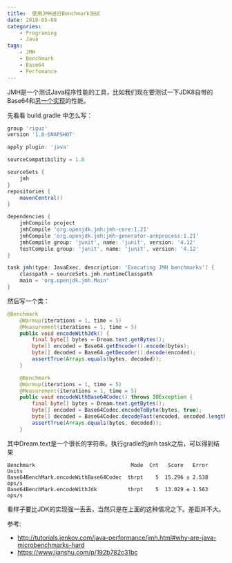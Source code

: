 ```yaml
---
title:  使用JMH进行Benchmark测试
date: 2018-05-09
categories:  
    - Programing
    - Java
tags:
	- JMH
	- Benchmark
	- Base64
	- Perfomance
---
```

JMH是一个测试Java程序性能的工具，比如我们现在要测试一下JDK8自带的Base64和[另一个实现](http://www.java2s.com/Code/Java/Development-Class/AfastandmemoryefficientclasstoencodeanddecodetoandfromBASE64infullaccordancewithRFC2045.htm)的性能。
<!--more-->
先看看 build.gradle 中怎么写：
```groovy
group 'riguz'
version '1.0-SNAPSHOT'

apply plugin: 'java'

sourceCompatibility = 1.8

sourceSets {
    jmh
}
repositories {
    mavenCentral()
}

dependencies {
    jmhCompile project
    jmhCompile 'org.openjdk.jmh:jmh-core:1.21'
    jmhCompile 'org.openjdk.jmh:jmh-generator-annprocess:1.21'
    jmhCompile group: 'junit', name: 'junit', version: '4.12'
    testCompile group: 'junit', name: 'junit', version: '4.12'
}

task jmh(type: JavaExec, description: 'Executing JMH benchmarks') {
    classpath = sourceSets.jmh.runtimeClasspath
    main = 'org.openjdk.jmh.Main'
}

```
然后写一个类：
```java
@Benchmark
    @Warmup(iterations = 1, time = 5)
    @Measurement(iterations = 1, time = 5)
    public void encodeWithJdk() {
        final byte[] bytes = Dream.text.getBytes();
        byte[] encoded = Base64.getEncoder().encode(bytes);
        byte[] decoded = Base64.getDecoder().decode(encoded);
        assertTrue(Arrays.equals(bytes, decoded));
    }

    @Benchmark
    @Warmup(iterations = 1, time = 5)
    @Measurement(iterations = 1, time = 5)
    public void encodeWithBase64Codec() throws IOException {
        final byte[] bytes = Dream.text.getBytes();
        byte[] encoded = Base64Codec.encodeToByte(bytes, true);
        byte[] decoded = Base64Codec.decodeFast(encoded, encoded.length);
        assertTrue(Arrays.equals(bytes, decoded));
    }
```
其中Dream.text是一个很长的字符串。执行gradle的jmh task之后，可以得到结果
```
Benchmark                               Mode  Cnt   Score   Error  Units
Base64BenchMark.encodeWithBase64Codec  thrpt    5  15.296 ± 2.538  ops/s
Base64BenchMark.encodeWithJdk          thrpt    5  13.029 ± 1.563  ops/s
```
看样子要比JDK的实现强一丢丢，当然只是在上面的这种情况之下。差距并不大。

参考:

* http://tutorials.jenkov.com/java-performance/jmh.html#why-are-java-microbenchmarks-hard
* https://www.jianshu.com/p/192b782c31bc